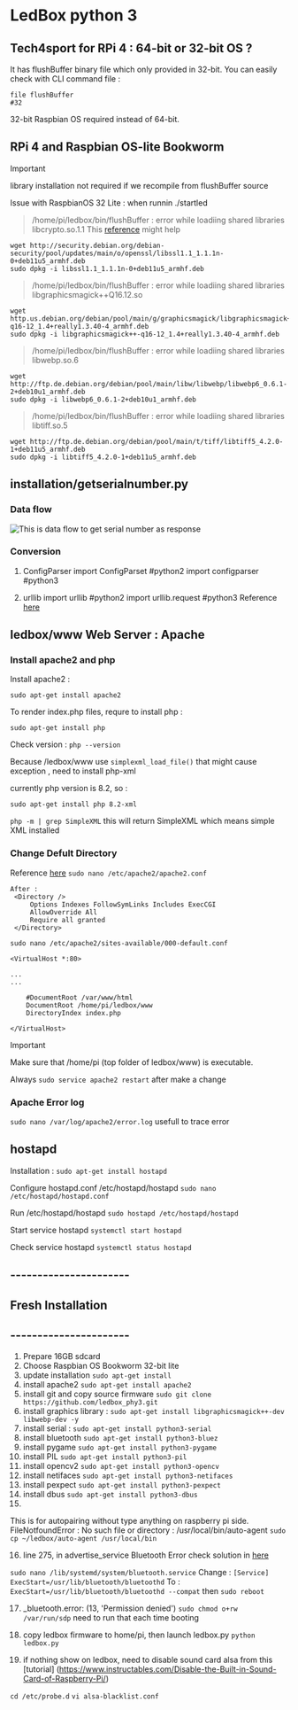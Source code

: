 # LedBox python 3 
## Tech4sport for RPi 4 : 64-bit or 32-bit OS ?
It has flushBuffer binary file which only provided in 32-bit. You can easily check with CLI command file :
```
file flushBuffer
#32
```
32-bit Raspbian OS required instead of 64-bit.

## RPi 4 and Raspbian OS-lite Bookworm

> [!IMPORTANT]
> library installation not required if we recompile from flushBuffer source

Issue with RaspbianOS 32 Lite : when runnin ./startled
> /home/pi/ledbox/bin/flushBuffer : error while loadiing shared libraries libcrypto.so.1.1 
This [reference](https://domoticz.com/forum/viewtopic.php?t=40906) might help
```
wget http://security.debian.org/debian-security/pool/updates/main/o/openssl/libssl1.1_1.1.1n-0+deb11u5_armhf.deb
sudo dpkg -i libssl1.1_1.1.1n-0+deb11u5_armhf.deb
```
> /home/pi/ledbox/bin/flushBuffer : error while loadiing shared libraries libgraphicsmagick++Q16.12.so 
```
wget http.us.debian.org/debian/pool/main/g/graphicsmagick/libgraphicsmagick++-q16-12_1.4+really1.3.40-4_armhf.deb
sudo dpkg -i libgraphicsmagick++-q16-12_1.4+really1.3.40-4_armhf.deb
```
> /home/pi/ledbox/bin/flushBuffer : error while loadiing shared libraries libwebp.so.6 
```
wget http://ftp.de.debian.org/debian/pool/main/libw/libwebp/libwebp6_0.6.1-2+deb10u1_armhf.deb
sudo dpkg -i libwebp6_0.6.1-2+deb10u1_armhf.deb
```
> /home/pi/ledbox/bin/flushBuffer : error while loadiing shared libraries libtiff.so.5 
```
wget http://ftp.de.debian.org/debian/pool/main/t/tiff/libtiff5_4.2.0-1+deb11u5_armhf.deb
sudo dpkg -i libtiff5_4.2.0-1+deb11u5_armhf.deb
```




## installation/getserialnumber.py
### Data flow

![This is data flow to get serial number as response](/images/getserialnumber_small.png)

### Conversion

1. ConfigParser
import ConfigParset  #python2
import configparser  #python3

3. urllib
import urllib   #python2
import urllib.request #python3
Reference [here](https://python-forum.io/thread-15740.html)

## ledbox/www Web Server : Apache 
### Install apache2 and php
Install apache2 :

`sudo apt-get install apache2`

To render index.php files, requre to install php :

`sudo apt-get install php`

Check version : 
`php --version`

Because /ledbox/www use `simplexml_load_file()` that might cause exception , need to install php-xml

currently php version is 8.2, so :

`sudo apt-get install php 8.2-xml`

`php -m | grep SimpleXML`
this will return SimpleXML which means simple XML installed

### Change Defult Directory
Reference [here](https://askubuntu.com/questions/337874/change-apache-document-root-folder-to-secondary-hard-drive)
`sudo nano /etc/apache2/apache2.conf`
```
After :
 <Directory />
     Options Indexes FollowSymLinks Includes ExecCGI
     AllowOverride All
     Require all granted
 </Directory>
```

`sudo nano /etc/apache2/sites-available/000-default.conf`
```
<VirtualHost *:80>

...
...

    #DocumentRoot /var/www/html
    DocumentRoot /home/pi/ledbox/www
    DirectoryIndex index.php

</VirtualHost>
```
> [!IMPORTANT]
> Make sure that /home/pi (top folder of ledbox/www) is executable.
> 
> Always `sudo service apache2 restart` after make a change


### Apache Error log
`sudo nano /var/log/apache2/error.log` usefull to trace error 


## hostapd
Installation :
`sudo apt-get install hostapd`

Configure hostapd.conf /etc/hostapd/hostapd
`sudo nano /etc/hostapd/hostapd.conf`

Run /etc/hostapd/hostapd
`sudo hostapd /etc/hostapd/hostapd`

Start service hostapd
`systemctl start hostapd`

Check service hostapd
`systemctl status hostapd`

## ----------------------
## Fresh Installation
## ----------------------
1. Prepare 16GB sdcard
2. Choose Raspbian OS Bookworm 32-bit lite
3. update installation
   `sudo apt-get install`
4. install apache2
   `sudo apt-get install apache2`
5. install git  and copy source firmware
   `sudo git clone https://github.com/ledbox_phy3.git`
6.  install graphics library :
   `sudo apt-get install libgraphicsmagick++-dev libwebp-dev -y`
7. install serial :
   `sudo apt-get install python3-serial`
8. install bluetooth
   `sudo apt-get install python3-bluez`
9. install pygame
    `sudo apt-get install python3-pygame`
10. install PIL
`sudo apt-get install python3-pil`
11. install opencv2
`sudo apt-get install python3-opencv`
12. install netifaces
`sudo apt-get install python3-netifaces`
13. install pexpect
`sudo apt-get install python3-pexpect`
14. install dbus
`sudo apt-get install python3-dbus`
15. 
This is for autopairing without type anything on raspberry pi side.
FileNotfoundError : No such file or directory : /usr/local/bin/auto-agent
`sudo cp ~/ledbox/auto-agent /usr/local/bin`

16. line 275, in advertise_service Bluetooth Error
check solution in [here](https://forums.raspberrypi.com/viewtopic.php?t=132470)

`sudo nano /lib/systemd/system/bluetooth.service`
Change :
`[Service]
ExecStart=/usr/lib/bluetooth/bluetoothd`
To :
`ExecStart=/usr/lib/bluetooth/bluetoothd --compat`
then `sudo reboot`

17. _bluetooth.error: (13, 'Permission denied')
`sudo chmod o+rw /var/run/sdp`
need to run that each time booting

18. copy ledbox firmware to home/pi, then launch ledbox.py
`python ledbox.py`

19. if nothing show on ledbox,
need to disable sound card alsa from this [tutorial] (https://www.instructables.com/Disable-the-Built-in-Sound-Card-of-Raspberry-Pi/)

`cd /etc/probe.d`
`vi alsa-blacklist.conf`


